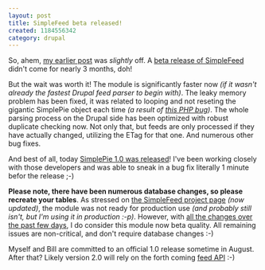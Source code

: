 ```yaml
--- 
layout: post
title: SimpleFeed beta released!
created: 1184556342
category: drupal
---
```

So, ahem, <a href="http://tedserbinski.com/drupal/simplefeed-1-0-ships/">my earlier post</a> was <em>slightly</em> off. A <a href="http://drupal.org/project/simplefeed">beta release of SimpleFeed</a> didn't come for nearly 3 months, doh! 

But the wait was worth it! The module is significantly faster now <em>(if it wasn't already the fastest Drupal feed parser to begin with)</em>. The leaky memory problem has been fixed, it was related to looping and not reseting the gigantic SimplePie object each time <em>(a result of <a href="http://bugs.php.net/bug.php?id=33595">this PHP bug</a>)</em>. The whole parsing process on the Drupal side has been optimized with robust duplicate checking now. Not only that, but feeds are only processed if they have actually changed, utilizing the ETag for that one. And numerous other bug fixes.

And best of all, today <a href="http://simplepie.org/blog/2007/07/15/simplepie-10-is-here/">SimplePie 1.0 was released</a>! I've been working closely with those developers and was able to sneak in a bug fix literally 1 minute befor the release ;-)

<strong>Please note, there have been numerous database changes, so please recreate your tables</strong>. As stressed on <a href="http://drupal.org/project/simplefeed">the SimpleFeed project page</a> <em>(now updated)</em>, the module was not ready for production use <em>(and probably still isn't, but I'm using it in production :-p)</em>. However, with <a href="http://drupal.org/project/cvs/117881">all the changes over the past few days</a>, I do consider this module now beta quality. All remaining issues are non-critical, and don't require database changes :-)

Myself and Bill are committed to an official 1.0 release sometime in August. After that? Likely version 2.0 will rely on the forth coming <a href="http://drupal.org/project/feedapi">feed API</a> :-)

